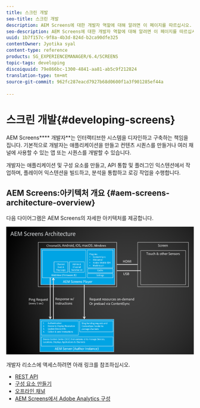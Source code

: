 ```yaml
---
title: 스크린 개발
seo-title: 스크린 개발
description: AEM Screens에 대한 개발자 역할에 대해 알려면 이 페이지를 따르십시오. AEM Screens 개발자는 애플리케이션 및 컨텐츠 시퀀스를 만들고 여러 채널에 사용할 수 있는 앱 또는 시퀀스를 개발합니다.
seo-description: AEM Screens에 대한 개발자 역할에 대해 알려면 이 페이지를 따르십시오. AEM Screens 개발자는 애플리케이션 및 컨텐츠 시퀀스를 만들고 여러 채널에 사용할 수 있는 앱 또는 시퀀스를 개발합니다.
uuid: 1b7f157c-9f8a-4b3d-824d-b2ca90dfe325
contentOwner: Jyotika syal
content-type: reference
products: SG_EXPERIENCEMANAGER/6.4/SCREENS
topic-tags: developing
discoiquuid: 79e866bc-1300-4841-aa81-ab5c9f212824
translation-type: tm+mt
source-git-commit: 962fc287eacd7927b68d0600f1a3f901285ef44a

---
```



# 스크린 개발{#developing-screens}

AEM Screens**** 개발자**는 인터랙티브한 시스템을 디자인하고 구축하는 책임을 집니다. 기본적으로 개발자는 애플리케이션을 만들고 컨텐츠 시퀀스를 만들거나 여러 채널에 사용할 수 있는 앱 또는 시퀀스를 개발할 수 있습니다.

개발자는 애플리케이션 및 구성 요소를 만들고, API 통합 및 플러그인 익스텐션에서 작업하며, 플레이어 익스텐션을 빌드하고, 분석을 통합하고 로깅 작업을 수행합니다.

## AEM Screens:아키텍처 개요 {#aem-screens-architecture-overview}

다음 다이어그램은 AEM Screens의 자세한 아키텍처를 제공합니다.

![chlimage_1-42](assets/chlimage_1-42.png)

개발자 리소스에 액세스하려면 아래 링크를 참조하십시오.

* [REST API](/help/screens/rest-api.md)
* [구성 요소 만들기](/help/screens/creating-components.md)
* [오프라인 채널](/help/screens/offline-channels.md)
* [AEM Screens에서 Adobe Analytics 구성](/help/screens/configuring-adobe-analytics-aem-screens.md)

